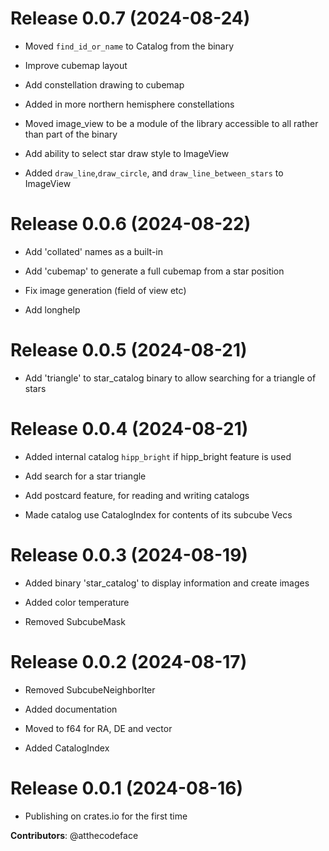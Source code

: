 # Release 0.0.7 (2024-08-24)

- Moved `find_id_or_name` to Catalog from the binary

- Improve cubemap layout

- Add constellation drawing to cubemap

- Added in more northern hemisphere constellations

- Moved image_view to be a module of the library accessible to all
  rather than part of the binary

- Add ability to select star draw style to ImageView

- Added `draw_line`,`draw_circle`, and `draw_line_between_stars` to ImageView

# Release 0.0.6 (2024-08-22)

- Add 'collated' names as a built-in

- Add 'cubemap' to generate a full cubemap from a star position

- Fix image generation (field of view etc)

- Add longhelp

# Release 0.0.5 (2024-08-21)

- Add 'triangle' to star_catalog binary to allow searching for a triangle of stars

# Release 0.0.4 (2024-08-21)

- Added internal catalog `hipp_bright` if hipp_bright feature is used

- Add search for a star triangle

- Add postcard feature, for reading and writing catalogs

- Made catalog use CatalogIndex for contents of its subcube Vecs

# Release 0.0.3 (2024-08-19)

- Added binary 'star_catalog' to display information and create images

- Added color temperature

- Removed SubcubeMask

# Release 0.0.2 (2024-08-17)

- Removed SubcubeNeighborIter

- Added documentation

- Moved to f64 for RA, DE and vector

- Added CatalogIndex

# Release 0.0.1 (2024-08-16)

- Publishing on crates.io for the first time

**Contributors**: @atthecodeface
